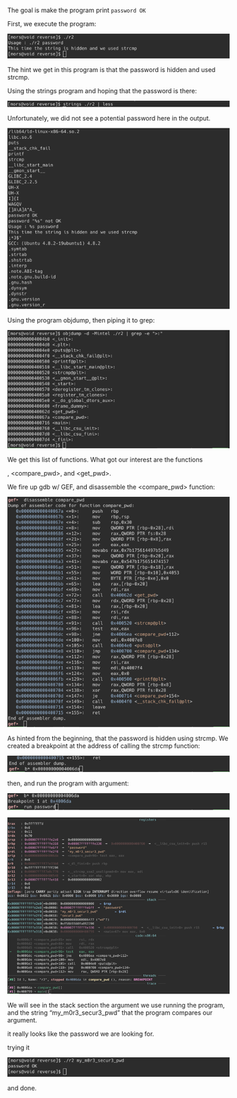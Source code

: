 The goal is make the program print `password OK`

First, we execute the program:

![try](img/01.png)

The hint we get in this program is that the password is hidden and used strcmp.

Using the strings program and hoping that the password is there:

![strings](img/02.png)

Unfortunately, we did not see a potential password here in the output.

![string-out](img/03.png)

Using the program objdump, then piping it to grep:

![objdmp](img/04.png)

We get this list of functions. What got our interest are the functions <main>, <compare_pwd>, and <get_pwd>.

We fire up gdb w/ GEF, and disassemble the <compare_pwd> function:

![gdb](img/05.png)

As hinted from the beginning, that the password is hidden using strcmp. We created a breakpoint at the address of calling the strcmp function:

![strcmp](img/06.png)

then, and run the program with argument:

![run](img/07.png)

![registers](img/08.png)

We will see in the stack section the argument we use running the program, and the string “my_m0r3_secur3_pwd” that the program compares our argument.
    
it really looks like the password we are looking for.
   
trying it

![pass](img/09.png)

and done.
